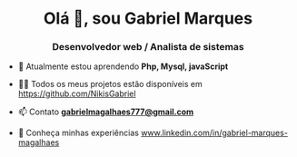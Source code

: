 <h1 align="center">Olá 👋, sou Gabriel Marques</h1>
<h3 align="center">Desenvolvedor web / Analista de sistemas</h3>

- 🌱 Atualmente estou aprendendo **Php, Mysql, javaScript**

- 👨‍💻 Todos os meus projetos estão disponíveis em [ https://github.com/NikisGabriel ](https://github.com/NikisGabriel)

- 📫 Contato **gabrielmagalhaes777@gmail.com**

- 📄 Conheça minhas experiências [ www.linkedin.com/in/gabriel-marques-magalhaes ](www.linkedin.com/in/gabriel-marques-magalhaes)
